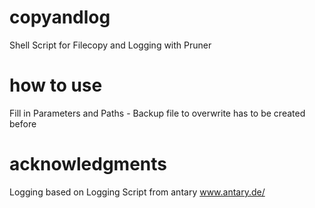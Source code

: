 # copyandlog
Shell Script for Filecopy and Logging with Pruner
# how to use
Fill in Parameters and Paths - Backup file to overwrite has to be created before
# acknowledgments
Logging based on Logging Script from antary
www.antary.de/

